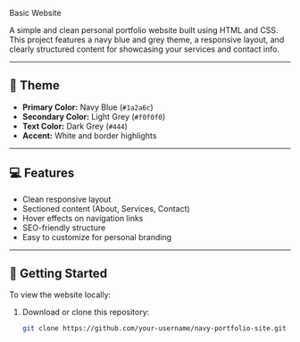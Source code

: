 Basic Website

A simple and clean personal portfolio website built using HTML and CSS.  
This project features a navy blue and grey theme, a responsive layout, and clearly structured content for showcasing your services and contact info.


---

## 🎨 Theme

- **Primary Color:** Navy Blue (`#1a2a6c`)
- **Secondary Color:** Light Grey (`#f0f0f0`)
- **Text Color:** Dark Grey (`#444`)
- **Accent:** White and border highlights

---

## 💻 Features

- Clean responsive layout
- Sectioned content (About, Services, Contact)
- Hover effects on navigation links
- SEO-friendly structure
- Easy to customize for personal branding

---

## 🚀 Getting Started

To view the website locally:

1. Download or clone this repository:
   ```bash
   git clone https://github.com/your-username/navy-portfolio-site.git
